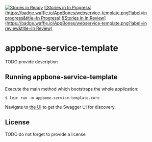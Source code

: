 [![Stories in Ready](https://badge.waffle.io/AppBones/webservice-template.png?label=ready&title=Ready)](https://waffle.io/AppBones/webservice-template)
[![Stories in In Progress](https://badge.waffle.io/AppBones/webservice-template.png?label=in progress&title=In Progress)](https://waffle.io/AppBones/webservice-template)
[![Stories in In Review](https://badge.waffle.io/AppBones/webservice-template.png?label=in review&title=In Review)](https://waffle.io/AppBones/webservice-template)

# appbone-service-template

TODO provide description

## Running appbone-service-template

Execute the main method which bootstraps the whole application:

    $ lein run -m appbone-service-template.core

Navigate to [the UI](http://localhost:3000/ui/) to get the Swagger UI for discovery.

## License

TODO do not forget to provide a license
